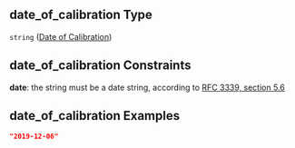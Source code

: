 ## date_of_calibration Type

`string` ([Date of Calibration](iea43_wra_data_model-properties-measurement-location-measurement-location-properties-measurement-point-measurement-point-properties-sensor-sensor-properties-calibration-calibration-properties-date-of-calibration.md))

## date_of_calibration Constraints

**date**: the string must be a date string, according to [RFC 3339, section 5.6](https://tools.ietf.org/html/rfc3339 "check the specification")

## date_of_calibration Examples

```json
"2019-12-06"
```
